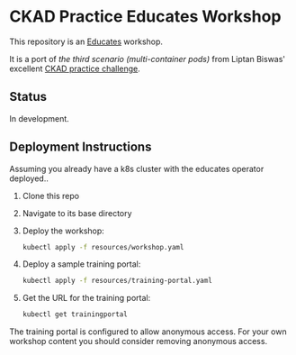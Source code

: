 # CKAD Practice Educates Workshop

This repository is an [Educates](https://docs.edukates.io/) workshop.

It is a port of _the third scenario (multi-container pods)_ from Liptan Biswas' excellent [CKAD practice challenge](https://www.katacoda.com/liptanbiswas/courses/ckad-practice-challenges).

## Status

In development.

## Deployment Instructions

Assuming you already have a k8s cluster with the educates operator deployed..

1. Clone this repo
1. Navigate to its base directory
1. Deploy the workshop:

    ```bash
    kubectl apply -f resources/workshop.yaml
    ```

1. Deploy a sample training portal:

    ```bash
    kubectl apply -f resources/training-portal.yaml
    ```

1. Get the URL for the training portal:

    ```bash
    kubectl get trainingportal
    ```

The training portal is configured to allow anonymous access. For your own workshop content you should consider removing anonymous access.
